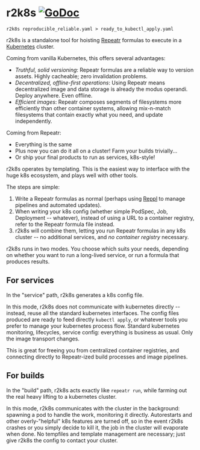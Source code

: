 # r2k8s [![GoDoc](https://godoc.org/github.com/polydawn/r2k8s?status.svg)](https://godoc.org/github.com/polydawn/r2k8s)

```
r2k8s reproducible_reliable.yaml > ready_to_kubectl_apply.yaml
```

r2k8s is a standalone tool for hoisting
[Repeatr](https://github.com/polydawn/repeatr/) formulas to execute in a
[Kubernetes](kubernetes.io/) cluster.

Coming from vanilla Kubernetes, this offers several advantages:

- *Truthful, solid versioning*: Repeatr formulas are a reliable way to version assets.  Highly cacheable; zero invalidation problems.
- *Decentralized, offline-first operations*: Using Repeatr means decentralized image and data storage is already the modus operandi.  Deploy anywhere.  Even offline.
- *Efficient images*: Repeatr composes segments of filesystems more efficiently than other container systems, allowing mix-n-match filesystems that contain exactly what you need, and update independently.

Coming from Repeatr:

- Everything is the same
- Plus now you can do it all on a cluster!  Farm your builds trivially...
- Or ship your final products to run as services, k8s-style!

r2k8s operates by templating.
This is the easiest way to interface with the huge k8s ecosystem, and plays well with other tools.

The steps are simple:

1. Write a Repeatr formulas as normal (perhaps using [Reppl](https://github.com/polydawn/reppl/) to manage pipelines and automated updates).
2. When writing your k8s config (whether simple PodSpec, Job, Deployment -- whatever), instead of using a URL to a container registry, refer to the Repeatr formula file instead.
3. r2k8s will combine them, letting you run Repeatr formulas in any k8s cluster -- no additional services, and *no container registry* necessary.

r2k8s runs in two modes.  You choose which suits your needs, depending on whether you want to run a long-lived service, or run a formula that produces results.

For services
------------

In the "service" path, r2k8s generates a k8s config file.

In this mode, r2k8s does not communicate with kubernetes directly -- instead, reuse all the standard kubernetes interfaces.  The config files produced are ready to feed directly `kubectl apply`, or whatever tools you prefer to manage your kubernetes process flow.
Standard kubernetes monitoring, lifecycles, service config: everything is business as usual.  Only the image transport changes.

This is great for freeing you from centralized container registries, and connecting directly to Repeatr-ized build processes and image pipelines.

For builds
----------

In the "build" path, r2k8s acts exactly like `repeatr run`, while farming out the real heavy lifting to a kubernetes cluster.

In this mode, r2k8s communicates with the cluster in the background: spawning a pod to handle the work, monitoring it directly.
Autorestarts and other overly-"helpful" k8s features are turned off, so in the event r2k8s crashes or you simply decide to kill it, the job in the cluster will evaporate when done.
No tempfiles and template management are necessary; just give r2k8s the config to contact your cluster.
